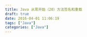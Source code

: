 ```yaml
---
title: Java 从零开始（20）方法签名和重载
draft: true
date: 2016-04-01 11:06:19
tags: ["Java"]
categories: ["Java"]
---
```


